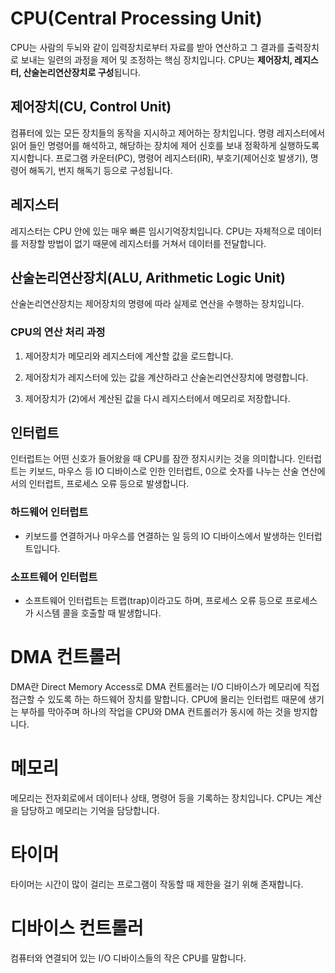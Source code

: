 # CPU(Central Processing Unit)

CPU는 사람의 두뇌와 같이 입력장치로부터 자료를 받아 연산하고 그 결과를 출력장치로 보내는 일련의 과정을 제어 및 조정하는 핵심 장치입니다. CPU는 **제어장치, 레지스터, 산술논리연산장치로 구성**됩니다. 

## 제어장치(CU, Control Unit)

컴퓨터에 있는 모든 장치들의 동작을 지시하고 제어하는 장치입니다. 명령 레지스터에서 읽어 들인 명령어를 해석하고, 해당하는 장치에 제어 신호를 보내 정확하게 실행하도록 지시합니다. 프로그램 카운터(PC), 명령어 레지스터(IR), 부호기(제어신호 발생기), 명령어 해독기, 번지 해독기 등으로 구성됩니다.

## 레지스터

레지스터는 CPU 안에 있는 매우 빠른 임시기억장치입니다. CPU는 자체적으로 데이터를 저장할 방법이 없기 때문에 레지스터를 거쳐서 데이터를 전달합니다.

## 산술논리연산장치(ALU, Arithmetic Logic Unit)

산술논리연산장치는 제어장치의 명령에 따라 실제로 연산을 수행하는 장치입니다. 

### CPU의 연산 처리 과정

1. 제어장치가 메모리와 레지스터에 계산할 값을 로드합니다.

2. 제어장치가 레지스터에 있는 값을 계산하라고 산술논리연산장치에 명령합니다.

3. 제어장치가 (2)에서 계산된 값을 다시 레지스터에서 메모리로 저장합니다.

## 인터럽트

인터럽트는 어떤 신호가 들어왔을 때 CPU를 잠깐 정지시키는 것을 의미합니다. 인터럽트는 키보드, 마우스 등 IO 디바이스로 인한 인터럽트, 0으로 숫자를 나누는 산술 연산에서의 인터럽트, 프로세스 오류 등으로 발생합니다.

### 하드웨어 인터럽트

- 키보드를 연결하거나 마우스를 연결하는 일 등의 IO 디바이스에서 발생하는 인터럽트입니다.

### 소프트웨어 인터럽트

- 소프트웨어 인터럽트는 트랩(trap)이라고도 하며, 프로세스 오류 등으로 프로세스가 시스템 콜을 호출할 때 발생합니다.

# DMA 컨트롤러

DMA란 Direct Memory Access로 DMA 컨트롤러는 I/O 디바이스가 메모리에 직접 접근할 수 있도록 하는 하드웨어 장치를 말합니다. CPU에 몰리는 인터럽트 때문에 생기는 부하를 막아주며 하나의 작업을 CPU와 DMA 컨트롤러가 동시에 하는 것을 방지합니다.

# 메모리

메모리는 전자회로에서 데이터나 상태, 명령어 등을 기록하는 장치입니다. CPU는 계산을 담당하고 메모리는 기억을 담당합니다.

# 타이머

타이머는 시간이 많이 걸리는 프로그램이 작동할 때 제한을 걸기 위해 존재합니다.

# 디바이스 컨트롤러

컴퓨터와 연결되어 있는 I/O 디바이스들의 작은 CPU를 말합니다.

